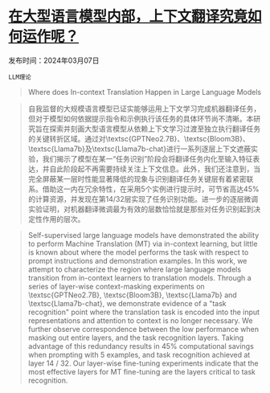 # [在大型语言模型内部，上下文翻译究竟如何运作呢？](https://arxiv.org/abs/2403.04510)

发布时间：2024年03月07日

`LLM理论`

> Where does In-context Translation Happen in Large Language Models

> 自我监督的大规模语言模型已证实能够运用上下文学习完成机器翻译任务，但对于模型如何依据提示指令和示例执行该任务的具体环节尚不清晰。本研究旨在探索并刻画大型语言模型从依赖上下文学习过渡至独立执行翻译任务的关键转折区域。通过对\textsc{GPTNeo2.7B}、\textsc{Bloom3B}、\textsc{Llama7b}及\textsc{Llama7b-chat}进行一系列逐层上下文遮蔽实验，我们揭示了模型在某一“任务识别”阶段会将翻译任务内化至输入特征表达，并自此阶段起不再需要持续关注上下文信息。此外，我们还注意到，当完全屏蔽某一层时性能显著降低的现象与识别翻译任务关键层有着紧密联系。借助这一内在冗余特性，在采用5个实例进行提示时，可节省高达45%的计算资源，并发现在第14/32层实现了任务识别功能。进一步的逐层微调实验证明，对机器翻译微调最为有效的层数恰恰就是那些对任务识别起到决定性作用的层次。

> Self-supervised large language models have demonstrated the ability to perform Machine Translation (MT) via in-context learning, but little is known about where the model performs the task with respect to prompt instructions and demonstration examples. In this work, we attempt to characterize the region where large language models transition from in-context learners to translation models. Through a series of layer-wise context-masking experiments on \textsc{GPTNeo2.7B}, \textsc{Bloom3B}, \textsc{Llama7b} and \textsc{Llama7b-chat}, we demonstrate evidence of a "task recognition" point where the translation task is encoded into the input representations and attention to context is no longer necessary. We further observe correspondence between the low performance when masking out entire layers, and the task recognition layers. Taking advantage of this redundancy results in 45\% computational savings when prompting with 5 examples, and task recognition achieved at layer 14 / 32. Our layer-wise fine-tuning experiments indicate that the most effective layers for MT fine-tuning are the layers critical to task recognition.